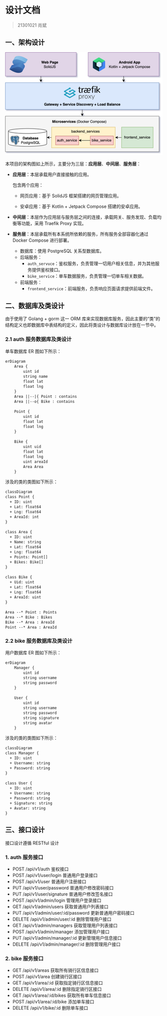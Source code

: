 # 设计文档

> 21301021 肖斌

## 一、架构设计

![架构图](./assets/架构图.png)

本项目的架构图如上所示，主要分为三层：**应用层**、**中间层**、**服务层**：

- **应用层**：本层承载用户直接接触的应用。

    包含两个应用：

    - 网页应用：基于 SolidJS 框架搭建的网页管理应用。

    - 安卓应用：基于 Kotlin + Jetpack Compose 搭建的安卓应用。

- **中间层**：本层作为应用层与服务层之间的连接，承载网关、服务发现、负载均衡等功能，采用 Traefik Proxy 实现。

- **服务层**：本层承载所有本系统所依赖的服务，所有服务全部容器化通过 Docker Compose 进行部署。

    - 数据库：使用 PostgreSQL 关系型数据库。
    - 后端服务：
        - `auth_servuce`：鉴权服务，负责管理一切用户相关信息，并为其他服务提供鉴权接口。
        - `bike_service`：单车数据服务，负责管理一切单车相关数据。
    - 前端服务：
        - `frontend_service`：前端服务，负责响应页面请求提供前端文件。

## 二、数据库及类设计

由于使用了 Golang + gorm 这一 ORM 库来实现数据库服务，因此主要的“类”的结构定义也即数据库中表结构的定义，因此将类设计与数据库设计放在一节中。

### 2.1 auth 服务数据库及类设计

单车数据库 ER 图如下所示：

```mermaid
erDiagram
    Area {
        uint id
        string name
        float lat
        float lng
    }
    Area ||--|{ Point : contains
    Area ||--o{ Bike : contains

    Point {
        uint id
        float lat
        float lng
    }

    Bike {
        uint uid
        float lat
        float lng
        uint areaId
        Area Area
    }

```

涉及的类的类图如下所示：

```mermaid
classDiagram
class Point {
  + ID: uint
  + Lat: float64
  + Lng: float64
  + AreaId: int
}

class Area {
  + ID: uint
  + Name: string
  + Lat: float64
  + Lng: float64
  + Points: Point[]
  + Bikes: Bike[]
}

class Bike {
  + Uid: uint
  + Lat: float64
  + Lng: float64
  + AreaId: uint
}

Area --* Point : Points
Area --* Bike : Bikes
Bike --* Area : AreaId
Point --* Area : AreaId
```



### 2.2 bike 服务数据库及类设计

用户数据库 ER 图如下所示：

```mermaid
erDiagram
    Manager {
        uint id
        string username
        string password
    }

    User {
        uint id
        string username
        string password
        string signature
        string avatar
    }
```

涉及的类的类图如下所示：

```mermaid
classDiagram
class Manager {
  + ID: uint
  + Username: string
  + Password: string
}

class User {
  + ID: uint
  + Username: string
  + Password: string
  + Signature: string
  + Avatar: string
}
```



## 三、接口设计

接口设计遵循 RESTful 设计

### 1. auth 服务接口

- POST   /api/v1/auth 鉴权接口
- POST   /api/v1/user/login 普通用户登录接口
- POST   /api/v1/user 普通用户注册接口
- PUT    /api/v1/user/password 普通用户修改密码接口
- PUT    /api/v1/user/signature 普通用户修改签名接口
- POST   /api/v1/admin/login 管理用户登录接口
- GET    /api/v1/admin/users 获取普通用户列表接口
- PUT    /api/v1/admin/user/:id/password 更新普通用户密码接口
- DELETE /api/v1/admin/user/:id 删除管理用户接口
- GET    /api/v1/admin/managers 获取管理用户列表接口
- POST   /api/v1/admin/manager 添加管理用户接口
- PUT    /api/v1/admin/manager/:id 更新管理用户信息接口
- DELETE /api/v1/admin/manager/:id 删除管理用户接口

### 2. bike 服务接口

- GET    /api/v1/areas 获取所有骑行区信息接口
- POST   /api/v1/area 创建骑行区接口
- GET    /api/v1/area/:id 获取指定骑行区信息接口
- DELETE /api/v1/area/:id 删除指定骑行区接口
- GET    /api/v1/area/:id/bikes 获取所有单车信息接口
- POST   /api/v1/area/:id/bike 添加单车接口
- DELETE /api/v1/bike/:id 删除单车接口





